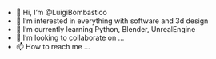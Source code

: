 - 👋 Hi, I’m @LuigiBombastico
- 👀 I’m interested in everything with software and 3d design
- 🌱 I’m currently learning Python, Blender, UnrealEngine
- 💞️ I’m looking to collaborate on ...
- 📫 How to reach me ...

<!---
LuigiBombastico/LuigiBombastico is a ✨ special ✨ repository because its `README.md` (this file) appears on your GitHub profile.
You can click the Preview link to take a look at your changes.
--->
